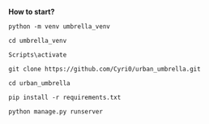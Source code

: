 **How to start?**

`python -m venv umbrella_venv`

`cd umbrella_venv`

`Scripts\activate`

`git clone https://github.com/Cyri0/urban_umbrella.git`

`cd urban_umbrella`

`pip install -r requirements.txt`

`python manage.py runserver`
